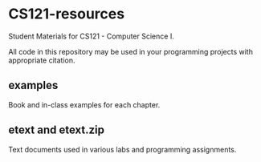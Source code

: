 # CS121-resources
Student Materials for CS121 - Computer Science I.

All code in this repository may be used in your programming
projects with appropriate citation.

## examples
Book and in-class examples for each chapter.

## etext and etext.zip
Text documents used in various labs and programming assignments.
